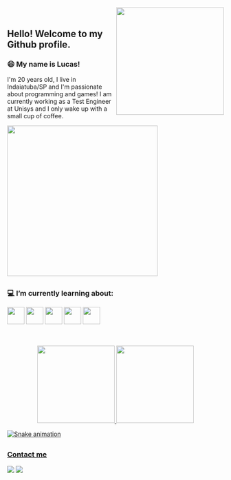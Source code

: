 <img align="right" width="250px" style="margin-top:-20px" src="https://user-images.githubusercontent.com/81271882/186272520-3f652620-456f-4b52-947b-ed1367d4b178.png">


## Hello! Welcome to my Github profile.
### 😄 My name is Lucas!
I'm 20 years old, I live in Indaiatuba/SP and I'm passionate about programming and games! I am currently working as a Test Engineer at Unisys and I only wake up with a small cup of coffee.
<p align="left">
  <img src="https://c.tenor.com/9M4hj9VGMkwAAAAC/breakfast-of-champions.gif" width="350">
</p>

##

### 💻 I’m currently learning about:

<img src="https://cdn.jsdelivr.net/gh/devicons/devicon/icons/azure/azure-original.svg" width="40" height="40"/> <img src="https://cdn.jsdelivr.net/gh/devicons/devicon/icons/amazonwebservices/amazonwebservices-original.svg" width="40" height="40"/> <img src="https://cdn.jsdelivr.net/gh/devicons/devicon/icons/terraform/terraform-original.svg" width="40" height="40"/> <img src="https://cdn.jsdelivr.net/gh/devicons/devicon/icons/react/react-original.svg" width="40" height="40"/> <img src="https://cdn.jsdelivr.net/gh/devicons/devicon/icons/figma/figma-original.svg" width="40" height="40"/>
##
<br>
<div align="center">
<a href="https://github.com/OHackmann">
<img height="180em" src="https://github-readme-stats.vercel.app/api/top-langs/?username=OHackmann&layout=compact&langs_count=7&theme=github_dark"/>
<img height="180em" src="https://github-readme-stats.vercel.app/api?username=OHackmann&show_icons=true&theme=github_dark&include_all_commits=true&count_private=true"/>
</div>

![Snake animation](https://github.com/OHackmann/ohackmann/blob/output/github-contribution-grid-snake.svg)
##
### Contact me
<div>
<a href = "mailto:hackmann657@gmail.com"><img src="https://img.shields.io/badge/Gmail-D14836?style=for-the-badge&logo=gmail&logoColor=white" target="_blank"></a>
<a href="https://www.linkedin.com/in/ohackmann/" target="_blank"><img src="https://img.shields.io/badge/-LinkedIn-%230077B5?style=for-the-badge&logo=linkedin&logoColor=white" target="_blank"></a>   
</div>
          
